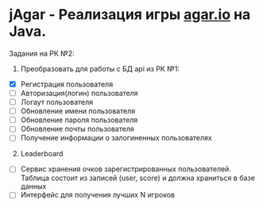 # jAgar - Реализация игры [agar.io](http://agar.io/) на Java. 

Задания на РК №2:
 
1. Преобразовать для работы с БД api из РК №1:
 - [x] Регистрация пользователя
 - [ ] Авторизация(логин) пользователя
 - [ ] Логаут пользователя
 - [ ] Обновление имени пользователя
 - [ ] Обновление пароля пользователя
 - [ ] Обновление почты пользователя
 - [ ] Получение информации о залогиненных пользователях
 
2. Leaderboard 
 - [ ] Сервис хранения очков зарегистрированных пользователей. Таблица состоит из записей (user, score) и должна храниться в базе данных
 - [ ] Интерфейс для получения лучших N игроков
